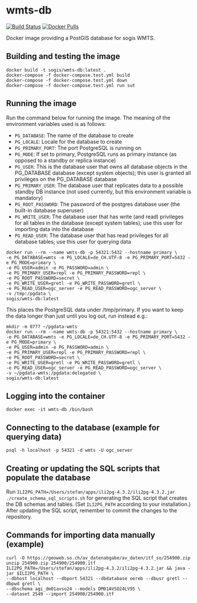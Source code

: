 # wmts-db
[![Build Status](https://travis-ci.org/edigonzales/wmts-db.svg?branch=master)](https://travis-ci.org/edigonzales/wmts-db)
[![Docker Pulls](https://img.shields.io/docker/pulls/sogis/wmts-db.svg)](https://hub.docker.com/r/sogis/wmts-db)


Docker image providing a PostGIS database for sogis WMTS.

## Building and testing the image

```
docker build -t sogis/wmts-db:latest .
docker-compose -f docker-compose.test.yml build
docker-compose -f docker-compose.test.yml down
docker-compose -f docker-compose.test.yml run sut
```

## Running the image

Run the command below for running the image. The meaning of the environment variables used is as follows:

- `PG_DATABASE`: The name of the database to create
- `PG_LOCALE`: Locale for the database to create
- `PG_PRIMARY_PORT`: The port PostgreSQL is running on
- `PG_MODE`: If set to primary, PostgreSQL runs as primary instance (as opposed to a standby or replica instance)
- `PG_USER`: This is the database user that owns all database objects in the PG_DATABASE database (except system objects); this user is granted all privileges on the PG_DATABASE database
- `PG_PRIMARY_USER`: The database user that replicates data to a possible standby DB instance (not used currently, but this environment variable is mandatory)
- `PG_ROOT_PASSWORD`: The password of the postgres database user (the built-in database superuser)
- `PG_WRITE_USER`: The database user that has write (and read) privileges for all tables in the database (except system tables); use this user for importing data into the database
- `PG_READ_USER`: The database user that has read privileges for all database tables; use this user for querying data

```
docker run --rm --name wmts-db -p 54321:5432 --hostname primary \
-e PG_DATABASE=wmts -e PG_LOCALE=de_CH.UTF-8 -e PG_PRIMARY_PORT=5432 -e PG_MODE=primary \
-e PG_USER=admin -e PG_PASSWORD=admin \
-e PG_PRIMARY_USER=repl -e PG_PRIMARY_PASSWORD=repl \
-e PG_ROOT_PASSWORD=secret \
-e PG_WRITE_USER=gretl -e PG_WRITE_PASSWORD=gretl \
-e PG_READ_USER=ogc_server -e PG_READ_PASSWORD=ogc_server \
-v /tmp:/pgdata \
sogis/wmts-db:latest
```

This places the PostgreSQL data under /tmp/primary. If you want to keep the data longer than just until you log out, run instead e.g.:
```
mkdir -m 0777 ~/pgdata-wmts
docker run --rm --name wmts-db -p 54321:5432 --hostname primary \
-e PG_DATABASE=wmts -e PG_LOCALE=de_CH.UTF-8 -e PG_PRIMARY_PORT=5432 -e PG_MODE=primary \
-e PG_USER=admin -e PG_PASSWORD=admin \
-e PG_PRIMARY_USER=repl -e PG_PRIMARY_PASSWORD=repl \
-e PG_ROOT_PASSWORD=secret \
-e PG_WRITE_USER=gretl -e PG_WRITE_PASSWORD=gretl \
-e PG_READ_USER=ogc_server -e PG_READ_PASSWORD=ogc_server \
-v ~/pgdata-wmts:/pgdata:delegated \
sogis/wmts-db:latest
```

## Logging into the container

```
docker exec -it wmts-db /bin/bash
```

## Connecting to the database (example for querying data)

```
psql -h localhost -p 54321 -d wmts -U ogc_server
```

## Creating or updating the SQL scripts that populate the database

Run `ILI2PG_PATH=/Users/stefan/apps/ili2pg-4.3.2/ili2pg-4.3.2.jar ./create_schema_sql_scripts.sh` for generating the SQL script that creates the DB schemas and tables. (Set `ILI2PG_PATH` according to your installation.) After updating the SQL script, remember to commit the changes to the repository.

## Commands for importing data manually (example)

```
curl -O https://geoweb.so.ch/av_datenabgabe/av_daten/itf_so/254900.zip
unzip 254900.zip 254900/254900.itf
ILI2PG_PATH=/Users/stefan/apps/ili2pg-4.3.2/ili2pg-4.3.2.jar && java -jar $ILI2PG_PATH \
--dbhost localhost --dbport 54321 --dbdatabase oereb --dbusr gretl --dbpwd gretl \
--dbschema agi_dm01avso24 --models DM01AVSO24LV95 \
--dataset 2549 --import 254900/254900.itf
```
